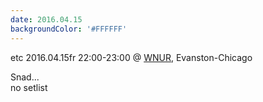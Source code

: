 ```yaml
---
date: 2016.04.15
backgroundColor: '#FFFFFF'
---
```


etc 2016.04.15fr 22:00-23:00 @ [WNUR](http://www.wnur.org/), Evanston-Chicago  

Snad...  
no setlist